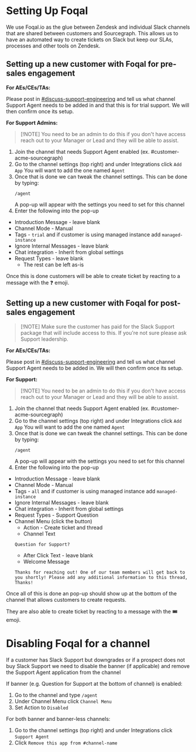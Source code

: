 # Setting Up Foqal

We use Foqal.io as the glue between Zendesk and individual Slack channels that are shared between customers and Sourcegraph.
This allows us to have an automated way to create tickets on Slack but keep our SLAs, processes and other tools on Zendesk.

## Setting up a new customer with Foqal for pre-sales engagement

**For AEs/CEs/TAs:**

Please post in [#discuss-support-engineering](https://sourcegraph.slack.com/archives/C01HW836940) and tell us what channel Support Agent needs to be added in and that this is for trial support.
We will then confirm once its setup.

**For Support Admins:**

> [!NOTE] You need to be an admin to do this if you don't have access reach out to your Manager or Lead and they will be able to assist.

1. Join the channel that needs Support Agent enabled (ex. #customer-acme-sourcegraph)
1. Go to the channel settings (top right) and under Integrations click `Add App`
   You will want to add the one named `Agent`
1. Once that is done we can tweak the channel settings. This can be done by typing:
   ```
   /agent
   ```
   A pop-up will appear with the settings you need to set for this channel
1. Enter the following into the pop-up

- Introduction Message - leave blank
- Channel Mode - Manual
- Tags - `trial` and if customer is using managed instance add `managed-instance`
- Ignore Internal Messages - leave blank
- Chat integration - Inherit from global settings
- Request Types - leave blank
  - The rest can be left as-is

Once this is done customers will be able to create ticket by reacting to a message with the ❓ emoji.

## Setting up a new customer with Foqal for post-sales engagement

> [!NOTE] Make sure the customer has paid for the Slack Support package that will include access to this. If you're not sure please ask Support leadership.

**For AEs/CEs/TAs:**

Please post in [#discuss-support-engineering](https://sourcegraph.slack.com/archives/C01HW836940) and tell us what channel Support Agent needs to be added in.
We will then confirm once its setup.

**For Support:**

> [!NOTE] You need to be an admin to do this if you don't have access reach out to your Manager or Lead and they will be able to assist.

1. Join the channel that needs Support Agent enabled (ex. #customer-acme-sourcegraph)
1. Go to the channel settings (top right) and under Integrations click `Add App`
   You will want to add the one named `Agent`
1. Once that is done we can tweak the channel settings. This can be done by typing:
   ```
   /agent
   ```
   A pop-up will appear with the settings you need to set for this channel
1. Enter the following into the pop-up

- Introduction Message - leave blank
- Channel Mode - Manual
- Tags - `all` and if customer is using managed instance add `managed-instance`
- Ignore Internal Messages - leave blank
- Chat integration - Inherit from global settings
- Request Types - Support Question
- Channel Menu (click the button)
  - Action - Create ticket and thread
  - Channel Text
  ```
  Question for Support?
  ```
  - After Click Text - leave blank
  - Welcome Message
  ```
  Thanks for reaching out! One of our team members will get back to you shortly! Please add any additional information to this thread, Thanks!
  ```

Once all of this is done an pop-up should show up at the bottom of the channel that allows customers to create requests.

They are also able to create ticket by reacting to a message with the 🎟️ emoji.

# Disabling Foqal for a channel

If a customer has Slack Support but downgrades or if a prospect does not buy Slack Support we need to disable the banner (if applicable) and remove the Support Agent application from the channel

If banner (e.g. Question for Support at the bottom of channel) is enabled:

1. Go to the channel and type `/agent`
1. Under Channel Menu click `Channel Menu`
1. Set Action to `Disabled`

For both banner and banner-less channels:

1. Go to the channel settings (top right) and under Integrations click `Support Agent`
2. Click `Remove this app from #channel-name`
